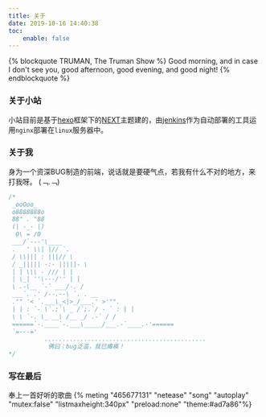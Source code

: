 ```yaml
---
title: 关于
date: 2019-10-16 14:40:38
toc: 
    enable: false
---
```

{% blockquote TRUMAN, The Truman Show %}
Good morning, and in case I don't see you, good afternoon, good evening, and good night! 
{% endblockquote %}

### 关于小站
  小站目前是基于<a href="https://hexo.io/zh-cn/" target="_blank">hexo</a>框架下的<a href="https://github.com/theme-next/hexo-theme-next" target="_blank">NEXT</a>主题建的，由<a href="https://jenkins.io/zh/" target="_blank">jenkins</a>作为自动部署的工具运用`nginx`部署在`linux`服务器中。


### 关于我
  身为一个资深BUG制造的前端，说话就是要硬气点，若我有什么不对的地方，来打我呀。 (﹁.﹁)
  ```javascript
/* 
   _ooOoo_
   o8888888o
   88" . "88
   (| -_- |)
    O\ = /O
   ___/`---'\____
   .   ' \\| |// `.
   / \\||| : |||// \
   / _||||| -:- |||||- \
   | | \\\ - /// | |
   | \_| ''\---/'' | |
   \ .-\__ `-` ___/-. /
   ___`. .' /--.--\ `. . __
   ."" '< `.___\_<|>_/___.' >'"".
   | | : `- \`.;`\ _ /`;.`/ - ` : | |
   \ \ `-. \_ __\ /__ _/ .-` / /
   ======`-.____`-.___\_____/___.-`____.-'======
   `=---='
            .............................................
             佛曰：bug泛滥，我已瘫痪！
 */
```

### 写在最后
奉上一首好听的歌曲
{% meting "465677131" "netease" "song" "autoplay" "mutex:false" "listmaxheight:340px" "preload:none" "theme:#ad7a86"%}
